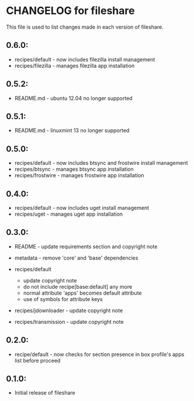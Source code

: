 # CHANGELOG for fileshare

This file is used to list changes made in each version of fileshare.

## 0.6.0:

* recipes/default  - now includes filezilla install management
* recipes/filezilla - manages filezilla app installation

## 0.5.2:

* README.md - ubuntu 12.04 no longer supported

## 0.5.1:

* README.md - linuxmint 13 no longer supported

## 0.5.0:

* recipes/default   - now includes btsync and frostwire install management
* recipes/btsync    - manages btsync app installation
* recipes/frostwire - manages frostwire app installation

## 0.4.0:

* recipes/default - now includes uget install management
* recipes/uget    - manages uget app installation

## 0.3.0:

* README   - update requirements section and copyright note
* metadata - remove 'core' and 'base' dependencies

* recipes/default

  - update copyright note
  - do not include recipe[base:default] any more
  - normal attribute 'apps' becomes default attribute
  - use of symbols for attribute keys

* recipes/jdownloader  - update copyright note
* recipes/transmission - update copyright note

## 0.2.0:

* recipe/default - now checks for section presence in box profile's apps list before proceed

## 0.1.0:

* Initial release of fileshare
